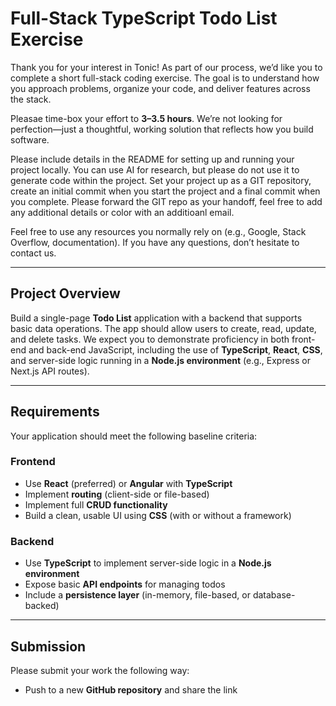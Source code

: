 # Full-Stack TypeScript Todo List Exercise

Thank you for your interest in Tonic! As part of our process, we’d like you to complete a short full-stack coding exercise. The goal is to understand how you approach problems, organize your code, and deliver features across the stack.

Pleasae time-box your effort to **3–3.5 hours**. We’re not looking for perfection—just a thoughtful, working solution that reflects how you build software.

Please include details in the README for setting up and running your project locally.
You can use AI for research, but please do not use it to generate code within the project.
Set your project up as a GIT repository, create an initial commit when you start the project and a final commit when you complete.
Please forward the GIT repo as your handoff, feel free to add any additional details or color with an additioanl email. 

Feel free to use any resources you normally rely on (e.g., Google, Stack Overflow, documentation). 
If you have any questions, don’t hesitate to contact us.

---

## Project Overview

Build a single-page **Todo List** application with a backend that supports basic data operations. The app should allow users to create, read, update, and delete tasks. We expect you to demonstrate proficiency in both front-end and back-end JavaScript, including the use of **TypeScript**, **React**, **CSS**, and server-side logic running in a **Node.js environment** (e.g., Express or Next.js API routes).

---

## Requirements

Your application should meet the following baseline criteria:

### Frontend

- Use **React** (preferred) or **Angular** with **TypeScript**
- Implement **routing** (client-side or file-based)
- Implement full **CRUD functionality**
- Build a clean, usable UI using **CSS** (with or without a framework)

### Backend

- Use **TypeScript** to implement server-side logic in a **Node.js environment**
- Expose basic **API endpoints** for managing todos
- Include a **persistence layer** (in-memory, file-based, or database-backed)

---

## Submission

Please submit your work the following way:
- Push to a new **GitHub repository** and share the link
